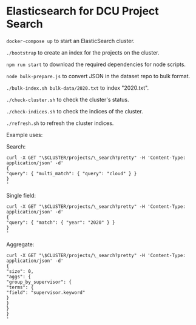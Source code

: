 # Elasticsearch for DCU Project Search

`docker-compose up` to start an ElasticSearch cluster.

`./bootstrap` to create an index for the projects on the cluster.

`npm run start` to download the required dependencies for node scripts.

`node bulk-prepare.js` to convert JSON in the dataset repo to bulk format.

`./bulk-index.sh bulk-data/2020.txt` to index "2020.txt".

`./check-cluster.sh` to check the cluster's status.

`./check-indices.sh` to check the indices of the cluster.

`./refresh.sh` to refresh the cluster indices.

Example uses:

Search:

```
curl -X GET "\$CLUSTER/projects/\_search?pretty" -H 'Content-Type: application/json' -d'
{
"query": { "multi_match": { "query": "cloud" } }
}
'
```

Single field:

```
curl -X GET "\$CLUSTER/projects/\_search?pretty" -H 'Content-Type: application/json' -d'
{
"query": { "match": { "year": "2020" } }
}
'
```

Aggregate:

```
curl -X GET "\$CLUSTER/projects/\_search?pretty" -H 'Content-Type: application/json' -d'
{
"size": 0,
"aggs": {
"group_by_supervisor": {
"terms": {
"field": "supervisor.keyword"
}
}
}
}
'
```
